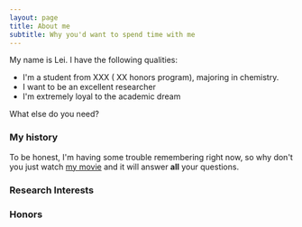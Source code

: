 ```yaml
---
layout: page
title: About me
subtitle: Why you'd want to spend time with me
---
```


My name is Lei. I have the following qualities:

- I'm a student from XXX ( XX honors program), majoring in chemistry.
- I want to be an excellent researcher
- I'm extremely loyal to the academic dream

What else do you need?

### My history

To be honest, I'm having some trouble remembering right now, so why don't you just watch [my movie](http://en.wikipedia.org/wiki/The_Princess_Bride_%28film%29) and it will answer **all** your questions. 

### Research Interests





### Honors




















